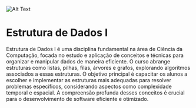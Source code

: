 ![Alt Text](https://share.creavite.co/65e0726ec218bea4a12056af.png)


# Estrutura de Dados I

Estrutura de Dados I é uma disciplina fundamental na área de Ciência da Computação, focada no estudo e aplicação de conceitos e técnicas para organizar e manipular dados de maneira eficiente. O curso abrange estruturas como listas, pilhas, filas, árvores e grafos, explorando algoritmos associados a essas estruturas. O objetivo principal é capacitar os alunos a escolher e implementar as estruturas mais adequadas para resolver problemas específicos, considerando aspectos como complexidade temporal e espacial. A compreensão profunda desses conceitos é crucial para o desenvolvimento de software eficiente e otimizado.
